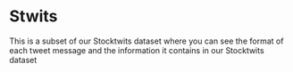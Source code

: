 # Stwits
This is a subset of our Stocktwits dataset where you can see the format of each tweet message and the information it contains in our Stocktwits dataset
